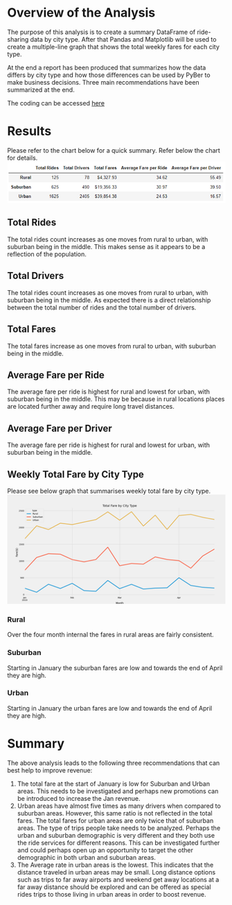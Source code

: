 # Overview of the Analysis

The purpose of this analysis is to create a summary DataFrame of ride-sharing data by city type. After that Pandas and Matplotlib will be used to create a multiple-line graph that shows the total weekly fares for each city type. 

At the end a report has been produced that summarizes how the data differs by city type and how those differences can be used by PyBer to make business decisions. Three main recommendations have been summarized at the end.

The coding can be accessed [here](https://github.com/shayanafzal/PyBer_Challenge/blob/553e72b825f27b4caad2fb000546c16742937af1/PyBer_Challenge.ipynb)

# Results 
Please refer to the chart below for a quick summary. Refer below the chart for details.
![GitHub Logo](https://github.com/shayanafzal/PyBer_Challenge/blob/553e72b825f27b4caad2fb000546c16742937af1/Analysis/Chart.png)


## Total Rides
The total rides count increases as one moves from rural to urban, with suburban being in the middle. This makes sense as it appears to be a reflection of the population.

## Total Drivers
The total rides count increases as one moves from rural to urban, with suburban being in the middle. As expected there is a direct relationship between the total number of rides and the total number of drivers. 

## Total Fares
The total fares increase as one moves from rural to urban, with suburban being in the middle.  

## Average Fare per Ride
The average fare per ride is highest for rural and lowest for urban, with suburban being in the middle. This may be because in rural locations places are located further away and require long travel distances. 

## Average Fare per Driver
The average fare per ride is highest for rural and lowest for urban, with suburban being in the middle. 

## Weekly Total Fare by City Type

Please see below graph that summarises weekly total fare by city type. 
![GitHub Logo](https://github.com/shayanafzal/PyBer_Challenge/blob/553e72b825f27b4caad2fb000546c16742937af1/Analysis/Fig1.png)

### Rural 
Over the four month internal the fares in rural areas are fairly consistent.
### Suburban
Starting in January the suburban fares are low and towards the end of April they are high.
### Urban
Starting in January the urban fares are low and towards the end of April they are high.

# Summary

The above analysis leads to the following three recommendations that can best help to improve revenue:

1. The total fare at the start of January is low for Suburban and Urban areas. This needs to be investigated and perhaps new promotions can be introduced to increase the Jan revenue. 
2. Urban areas have almost five times as many drivers when compared to suburban areas. However, this same ratio is not reflected in the total fares. The total fares for urban areas are only twice that of suburban areas. The type of trips people take needs to be analyzed. Perhaps the urban and suburban demographic is very different and they both use the ride services for different reasons. This can be investigated further and could perhaps open up an opportunity to target the other demographic in both urban and suburban areas.
3. The Average rate in urban areas is the lowest. This indicates that the distance traveled in urban areas may be small. Long distance options such as trips to far away airports and weekend get away locations at a far away distance should be explored and can be offered as special rides trips to those living in urban areas in order to boost revenue. 
